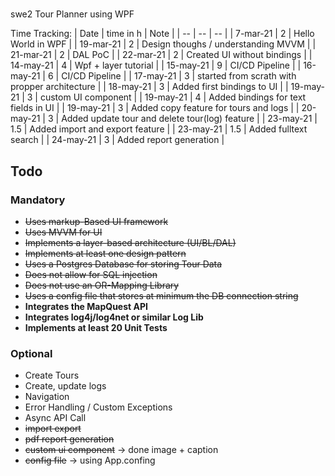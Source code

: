 #
swe2 Tour Planner using WPF

Time Tracking:
| Date      | time in h | Note                                           |
| --        | --        | --                                             |
| 7-mar-21  | 2         | Hello World in WPF                             |
| 19-mar-21 | 2         | Design thoughs / understanding MVVM            |
| 21-mar-21 | 2         | DAL PoC                                        |
| 22-mar-21 | 2         | Created UI without bindings                    |
| 14-may-21 | 4         | Wpf + layer tutorial                           |
| 15-may-21 | 9         | CI/CD Pipeline                                 |
| 16-may-21 | 6         | CI/CD Pipeline                                 |
| 17-may-21 | 3         | started from scrath with propper architecture  |
| 18-may-21 | 3         | Added first bindings to UI                     |
| 19-may-21 | 3         | custom UI component                            |
| 19-may-21 | 4         | Added bindings for text fields in UI           |
| 19-may-21 | 3         | Added copy feature for tours and logs          |
| 20-may-21 | 3         | Added update tour and delete tour(log) feature |
| 23-may-21 | 1.5       | Added import and export feature                |
| 23-may-21 | 1.5       | Added fulltext search                          |
| 24-may-21 | 3         | Added report generation                        |


## Todo
### Mandatory
* ~~Uses markup-Based UI framework~~
* ~~Uses MVVM for UI~~
* ~~Implements a layer-based architecture (UI/BL/DAL)~~
* ~~Implements at least one design pattern~~
* ~~Uses a Postgres Database for storing Tour Data~~
* ~~Does not allow for SQL injection~~
* ~~Does not use an OR-Mapping Library~~
* ~~Uses a config file that stores at minimum the DB connection string~~
* **Integrates the MapQuest API**
* **Integrates log4j/log4net or similar Log Lib**
* **Implements at least 20 Unit Tests**
  
### Optional
* Create Tours 
* Create, update logs
* Navigation
* Error Handling / Custom Exceptions
* Async API Call
* ~~import export~~
* ~~pdf report generation~~
* ~~custom ui component~~ -> done image + caption
* ~~config file~~ -> using App.confing
